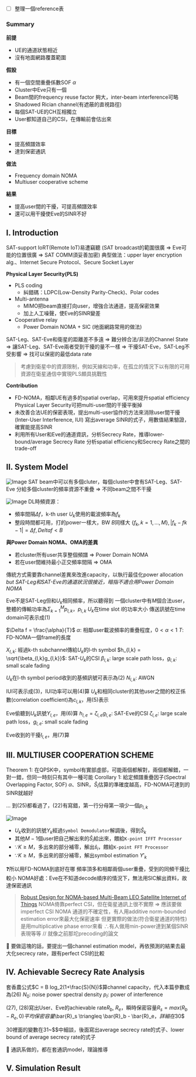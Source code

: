 
- [ ] 整理一個reference表

### Summary
**前提**
- UE的通道狀態相近
- 沒有地面網路覆蓋範圍

**假設**
- 有一個空間重疊係數SOF $\alpha$
- Cluster中Eve只有一個
- Beam間的frequency reuse factor 夠大，inter-beam interference可略
- Shadowed Rician channel(有遮蔽的直視路徑)
- 每個SAT-UE的CH互相獨立
- User都知道自己的CSI，在傳輸前會估出來

**目標**
- 提高頻譜效率
- 達到保密通訊

**做法**
- Frequency domain NOMA
- Multiuser cooperative scheme 

**結果**
- 提高user間的干擾，可提高頻譜效率
- 還可以用干擾使Eve的SINR不好

## I. Introduction
SAT-support IoRT(Remote IoT)易遭竊聽
(SAT broadcast的範圍很廣 => Eve可能的位置很廣 => SAT COMM須妥善加密)
典型做法：upper layer encryption alg.、Internet Secure Protocol、Secure Socket Layer

**Physical Layer Security(PLS)**
- PLS coding
  - 糾錯碼：LDPC(Low-Density Parity-Check)、Polar codes
- Multi-antenna
  - MIMO把beam直接打向user，增強合法通道，提高保密效果
  - 加上人工噪聲，使Eve的SINR變差
- Cooperative relay
  - Power Domain NOMA + SIC (地面網路常用的做法)

SAT-Leg、SAT-Eve和衛星的距離差不多遠 => 難分辨合法/非法的Channel State
=> 讓SAT-Leg、SAT-Eve兩者受到干擾的量不一樣
=> 干擾SAT-Eve，SAT-Leg不受影響
=> 找可以保密的最低data rate

> 考慮到衛星中的資源限制，例如天線和功率，在孤立的情況下以有限的可用資源在衛星通信中實現PLS頗具挑戰性

**Contribution**
- FD-NOMA，相鄰UE有過多的spatial overlap，可用來提升spatial efficiency
  Physical Layer Security可把multi-user間的干擾平衡掉
- 未改善合法UE的保密表現，提出multi-user協作的方法來消除user間干擾(Inter-User Interference, IUI)
  寫出average SINR的式子，用數值結果驗證，確實能提高SINR
- 利用所有User和Eve的通道資訊，分析Secrecy Rate，推導lower-bound/average Secrecy Rate
  分析spatial efficiency和Secrecy Rate之間的trade-off

## II. System Model
![Image](https://i.imgur.com/JzGo62J.png)
SAT beam中可以有多個cluter，每個cluster中會有SAT-Leg、SAT-Eve
分給多個cluster的頻率資源不重疊 => 不同beam之間不干擾

![Image](https://i.imgur.com/Pxaj6yu.png)
DL時頻資源：
- 頻率間隔$\Delta f$，k-th user $U_k$使用的載波頻率為$f_k$
- 整段時間都可用，打的power一樣大，BW $B$同樣大
$\{f_k, k = 1, ..., M\}, |f_k - f{k-1}| = \Delta f, Delta f < B$

**與Power Domain NOMA、OMA的差異**
- 若cluster所有user共享整個頻譜 => Power Domain NOMA
- 若在user間維持最小正交頻率間隔 => OMA
  
傳統方式需要靠channel差異來改進capacity，以執行最佳化power allocation
*but SAT-Leg和SAT-Eve的通道狀況很接近，暗指不適合用Power Domain NOMA*

Eve不是SAT-Leg但和$U_k$相同頻率，所以聽得到
一個cluster中有$M$個合法user，整體的傳輸功率為$\Sigma_{k=1}^M p_{l,k}$，$p_{l,k}$ $U_k$在time slot $l$的功率大小
傳送訊號在time domain可表示成$(1)$

$\Delta f = \frac{\alpha}{T}$
$\alpha$: 相鄰user載波頻率的重疊程度，$0 < \alpha < 1$
$T$: FD-NOMA一個frame的長度

$X_{l,k}$: 經過k-th subchannel傳給$U_k$的l-th symbol
$h_{l,k} = \sqrt{\beta_{l,k}g_{l,k}}$: SAT-$U_k$的CSI
$\beta_{l,k}$: large scale path loss，$g_{l,k}$: small scale fading

$U_k$在l-th symbol period收到的基頻訊號可表示為$(2)$
$N_{l,k}$: AWGN

IUI可表示成$(3)$，IUI功率可以用$(4)$算
$U_k$和相同cluster的其他user之間的校正係數(correlation coefficient)為$c_{l,k}$，用$(5)$表示

Eve偷聽到$U_k$訊號$Y_{l,e}$，用$(6)$算
$h_{l,e} = ζ_{l,e}g_{l,e}$: SAT-Eve的CSI
$ζ_{l,e}$: large scale path loss，$g_{l,e}$: small scale fading

Eve收到的干擾$I_{l,e}$，用$(7)$算

## III. MULTIUSER COOPERATION SCHEME

Theorem 1: 在QPSK中，symbol有實部虛部，可能兩個都解對，兩個都解錯，一對一錯，但同一時刻只有其中一種可能
Corollary 1: 給定頻譜重疊因子(Spectral Overlapping Factor, SOF) $\alpha$、SINR，$\hat{S}_l$估算的準確度越高，FD-NOMA可達到的SINR就越好

... 到$(25)$都看過了，$(22)$有寫錯，第一行分母第一項少一個$p_{l,k}$

![Image](https://i.imgur.com/d1iE13B.png)
- $U_k$收到的訊號$Y_k$經過`Symbol Demodulator`解調後，得到$\hat{S}_k$
- 其他$M-1$個user把自己解出來的$\hat{S}_i$給出來，餵給`K-point IFFT Processor`
- $\because K \geq M$，多出來的部分補零，解出$\hat{s}_i$，餵給`K-point FFT Processor`
- $\because K \geq M$，多出來的部分補零，解出symbol estimation $Y'_k$



❓所以用FD-NOMA到底好在哪
頻率頂多和相鄰兩個user重疊，受到的同頻干擾比較小
NOMA好處：Eve在不知道decode順序的情況下，無法用SIC解出資料，故達保密通訊

> [Robust Design for NOMA-based Multi-Beam LEO Satellite Internet of Things](https://ieeexplore.ieee.org/stamp/stamp.jsp?tp=&arnumber=9165811)
> NOMA倚靠perfect CSI，但在衛星通訊上很不實際 => 應該要做imperfect CSI NOMA
> 通道的不確定性，有人用additive norm-bounded estimation error來最大化保密速率
> 但更實際的做法(符合衛星通道的特性)是用multiplicative phase error來看
> $\therefore$有人做用min-power達到某個SINR表現等等  // 就像之前那坨precoding的論文

:thought_balloon: 要做這塊的話，要提出一個channel estimation model，再依預測的結果去最大化secrecy rate，跟有perfect CSI的比較

## IV. Achievable Secrecy Rate Analysis
套香農公式$C = B log_2(1+\frac{S}{N})$算channel capacity，代入本篇參數成為$(26)$
$N_0$: noise power spectral density
$p_I$: power of interference

$(27)$, $(28)$寫出User、Eve的achievable rate$R_b$, $R_e$，瞬時保密容量$R_s = max(R_b - R_e, 0)
平均保密容量$\bar{R}_s \triangleq \bar{R}_b  - \bar{R}_e$，詳細在$30$

$30$裡面的變數在$31$~$$中細談，後面寫出average secrecy rate的式子、lower bound of average secrecy rate的式子

:thought_balloon: 通訊系做的，都在套通訊model，理論推導

## V. Simulation Result
